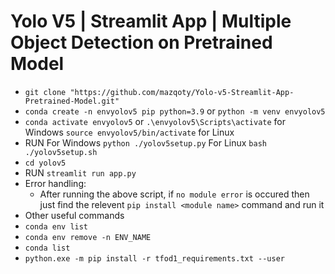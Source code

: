 # Yolo V5 | Streamlit App | Multiple Object Detection on Pretrained Model

- `git clone "https://github.com/mazqoty/Yolo-v5-Streamlit-App-Pretrained-Model.git"`
- `conda create -n envyolov5 pip python=3.9` or `python -m venv envyolov5`
- `conda activate envyolov5` or `.\envyolov5\Scripts\activate` for Windows `source envyolov5/bin/activate` for Linux
- RUN
    For Windows `python ./yolov5setup.py`
    For Linux `bash ./yolov5setup.sh`
- `cd yolov5`
- RUN `streamlit run app.py`
- Error handling: 
    - After running the above script,  if `no module error` is occured then just find the relevent `pip install <module name>` command and run it
- Other useful commands
- `conda env list`
- `conda env remove -n ENV_NAME`
- `conda list`
- `python.exe -m pip install -r tfod1_requirements.txt --user`




